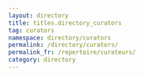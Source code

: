 ```yaml
---
layout: directory
title: titles.directory_curators
tag: curators
namespace: directory/curators
permalink: /directory/curators/
permalink_fr: /repertoire/curateurs/
category: directory
---
```


